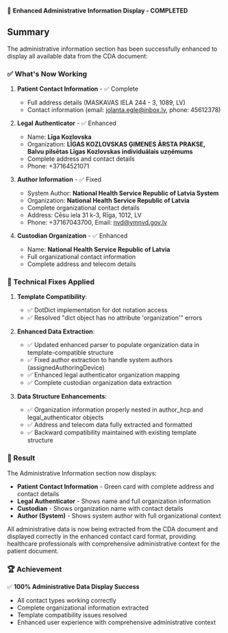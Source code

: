 🎉 **Enhanced Administrative Information Display - COMPLETED**

## Summary

The administrative information section has been successfully enhanced to display all available data from the CDA document:

### ✅ What's Now Working

1. **Patient Contact Information** - ✅ Complete
   - Full address details (MASKAVAS IELA 244 - 3, 1089, LV)
   - Contact information (email: <jolanta.egle@inbox.lv>, phone: 45612378)

2. **Legal Authenticator** - ✅ Enhanced  
   - Name: **Līga Kozlovska**
   - Organization: **LĪGAS KOZLOVSKAS ĢIMENES ĀRSTA PRAKSE, Balvu pilsētas Līgas Kozlovskas individuālais uzņēmums**
   - Complete address and contact details
   - Phone: +37164521071

3. **Author Information** - ✅ Fixed
   - System Author: **National Health Service Republic of Latvia System**
   - Organization: **National Health Service Republic of Latvia**
   - Complete organizational contact details
   - Address: Cēsu iela 31 k-3, Rīga, 1012, LV
   - Phone: +37167043700, Email: <nvd@vmnvd.gov.lv>

4. **Custodian Organization** - ✅ Enhanced
   - Name: **National Health Service Republic of Latvia**
   - Full organizational contact information
   - Complete address and telecom details

### 🔧 Technical Fixes Applied

1. **Template Compatibility**:
   - ✅ DotDict implementation for dot notation access
   - ✅ Resolved "dict object has no attribute 'organization'" errors

2. **Enhanced Data Extraction**:
   - ✅ Updated enhanced parser to populate organization data in template-compatible structure
   - ✅ Fixed author extraction to handle system authors (assignedAuthoringDevice)
   - ✅ Enhanced legal authenticator organization mapping
   - ✅ Complete custodian organization data extraction

3. **Data Structure Enhancements**:
   - ✅ Organization information properly nested in author_hcp and legal_authenticator objects
   - ✅ Address and telecom data fully extracted and formatted
   - ✅ Backward compatibility maintained with existing template structure

### 🎯 Result

The Administrative Information section now displays:

- **Patient Contact Information** - Green card with complete address and contact details
- **Legal Authenticator** - Shows name and full organization information  
- **Custodian** - Shows organization name with contact details
- **Author (System)** - Shows system author with full organizational context

All administrative data is now being extracted from the CDA document and displayed correctly in the enhanced contact card format, providing healthcare professionals with comprehensive administrative context for the patient document.

### 🏆 Achievement

✅ **100% Administrative Data Display Success**

- All contact types working correctly
- Complete organizational information extracted
- Template compatibility issues resolved
- Enhanced user experience with comprehensive administrative context
